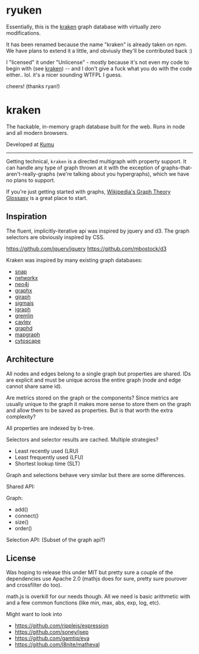 ryuken
======

Essentially, this is the [kraken](https://github.com/kraken/kraken) graph database with virtually zero modifications.

It has been renamed because the name "kraken" is already taken on npm. We have plans to extend it a little, and obviusly they'll be contributed back :)

I "licensed" it under "Unlicense" - mostly because it's not even my code to begin with (see [kraken](https://github.com/kraken/kraken)) -- and I don't give a fuck what you do with the code either.. lol. it's a nicer sounding WTFPL I guess.

cheers! (thanks ryan!)

kraken
======

The hackable, in-memory graph database built for the web. Runs in node and
all modern browsers.

Developed at [Kumu](https://kumu.io)

---

Getting technical, `kraken` is a directed multigraph with property support.
It can handle any type of graph thrown at it with the exception of graphs-that-aren't-really-graphs (we're talking about you hypergraphs),
which we have no plans to support.

If you're just getting started with graphs,
[Wikipedia's Graph Theory Glossasy](http://en.wikipedia.org/wiki/Glossary_of_graph_theory)
is a great place to start.

## Inspiration

The fluent, implicitly-iterative api was inspired by jquery and d3.
The graph selectors are obviously inspired by CSS.

https://github.com/jquery/jquery
https://github.com/mbostock/d3

Kraken was inspired by many existing graph databases:
- [snap](https://github.com/snap-stanford/snap)
- [networkx](http://networkx.github.io/)
- [neo4j](http://www.neo4j.org/)
- [graphx](http://spark.apache.org/docs/1.0.0/graphx-programming-guide.html)
- [giraph](http://giraph.apache.org/)
- [sigmajs](https://github.com/jacomyal/sigma.js/)
- [igraph](https://github.com/igraph/igraph)
- [gremlin](https://github.com/tinkerpop/gremlin)
- [cayley](https://github.com/google/cayley)
- [graphd](http://dl.acm.org/citation.cfm?id=1807283)
- [mapgraph](http://mapgraph.io/)
- [cytoscape](http://cytoscape.github.io/cytoscape.js/index.html)

## Architecture

All nodes and edges belong to a single graph but properties are shared.
IDs are explicit and must be unique across the entire graph (node and edge cannot share same id).

Are metrics stored on the graph or the components? Since metrics are usually
unique to the graph it makes more sense to store them on the graph and allow them
to be saved as properties.  But is that worth the extra complexity?

All properties are indexed by b-tree.

Selectors and selector results are cached.
Multiple strategies?
- Least recently used (LRU)
- Least frequently used (LFU)
- Shortest lookup time (SLT)

Graph and selections behave very similar but there are some differences.

Shared API:

Graph:
- add()
- connect()
- size()
- order()

Selection API:
(Subset of the graph api?)

## License

Was hoping to release this under MIT but pretty sure a couple of the dependencies
use Apache 2.0 (mathjs does for sure, pretty sure pourover and crossfilter do too).

math.js is overkill for our needs though.  All we need is basic arithmetic with
and a few common functions (like min, max, abs, exp, log, etc).

Might want to look into
- https://github.com/ripplejs/expression
- https://github.com/soney/jsep
- https://github.com/gamtiq/eva
- https://github.com/l8nite/matheval
